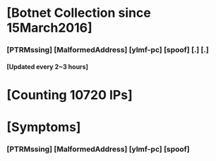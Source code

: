 # [Botnet Collection since 15March2016]
### [PTRMssing] [MalformedAddress] [ylmf-pc] [spoof] [.] [.]
#### [Updated every 2~3 hours]

# [Counting 10720 IPs]

# [Symptoms] 
###   [PTRMssing] [MalformedAddress] [ylmf-pc] [spoof]
